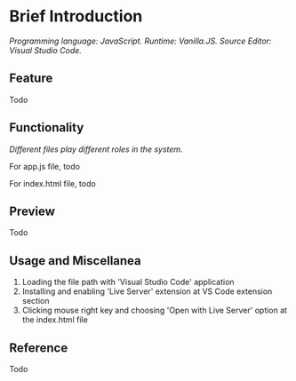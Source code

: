 # Brief Introduction
*Programming language: JavaScript. Runtime: Vanilla.JS. Source Editor: Visual Studio Code.*
## Feature
Todo
## Functionality
*Different files play different roles in the system.*

For app.js file, todo

For index.html file, todo
## Preview
Todo


## Usage and Miscellanea
1. Loading the file path with 'Visual Studio Code' application 
2. Installing and enabling 'Live Server' extension at VS Code extension section
3. Clicking mouse right key and choosing 'Open with Live Server' option at the index.html file 


## Reference
Todo
